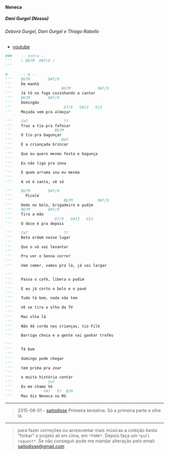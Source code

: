 #### Neneca
##### Dani Gurgel (Nosso)
###### Debora Gurgel, Dani Gurgel e Thiago Rabello
- [youtube](https://www.youtube.com/watch?v=DLaGM4pn1RA)

```py
###    -- intro --
'''    ( Bb7M  D#7/9 )
'''

#      -- A --
'''    Bb7M        D#7/9
'''    De manhã
'''                      Bb7M            D#7/9
'''    Já tô no fogo cozinhando a cantar
'''    Bb7M        D#7/9
'''    Domingão
'''                       D7/9   G#13   G13
'''    Moçada vem pra almoçar

'''    Cm7                ??
'''    Traz a tia pra fofocar
'''                   Bb7M
'''    O tio pra bagunçar
'''                      Dm7
'''    E a criançada brincar
'''
'''    Que eu quero mesmo festa e bagunça
'''
'''    Eu não ligo pra zona
'''
'''    E quem arruma sou eu mesma
'''
'''    A vó é santa, vê só

'''    Bb7M        D#7/9
'''      Picolé
'''                       Bb7M           D#7/9
'''    Dedo no bolo, brigadeiro e pudim
'''    Bb7M        D#7/9
'''    Tira a mão
'''                   D7/9   G#13   G13
'''    O doce é pra depois

'''    Cm7                ??
'''    Bota ordem nesse lugar
'''
'''    Que o vô vai levantar
'''
'''    Pra ver o Senna correr
'''
'''    Vem comer, vamos pra lá, já vai largar

'''
'''    Passa o café, libera o pudim
'''
'''    E eu já corto o bolo e o pavê
'''
'''    Tudo tá bom, nada não tem
'''
'''    Vê se tira o olho da TV
'''
'''    Mas olha lá
'''
'''    Não dá corda nas crianças, tio Filé
'''
'''    Barriga cheia e a gente vai ganhar troféu

'''
'''    Tá bom
'''
'''    domingo pode chegar
'''
'''    tem prima pra zoar
'''
'''    e muita história contar
'''                Cm7
'''    Eu me chamo Vó
'''              F#7   F7  B7M
'''    Mas diz Neneca no RG
```

 -----------------

> 2015-08-01 - [saitodisse](http://saitodisse.github.io/)
>  Primeira tentativa. Só a primeira parte e olhe lá.


-------------

> para fazer correções ou acrescentar mais músicas a coleção basta "forkar" o projeto ali em cima, em `*FORK*`. Depois faça um `*pull request*`. Se não conseguir pode me mandar alteração pelo email: saitodisse@gmail.com
